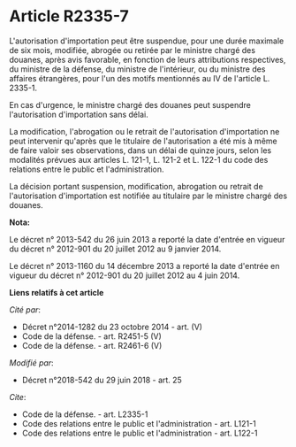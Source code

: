 # Article R2335-7

L'autorisation d'importation peut être suspendue, pour une durée maximale de six mois, modifiée, abrogée ou retirée par le
ministre chargé des douanes, après avis favorable, en fonction de leurs attributions respectives, du ministre de la défense,
du ministre de l'intérieur, ou du ministre des affaires étrangères, pour l'un des motifs mentionnés au IV de l'article L.
2335-1.

En cas d'urgence, le ministre chargé des douanes peut suspendre l'autorisation d'importation sans délai.

La modification, l'abrogation ou le retrait de l'autorisation d'importation ne peut intervenir qu'après que le titulaire de
l'autorisation a été mis à même de faire valoir ses observations, dans un délai de quinze jours, selon les modalités prévues
aux articles L. 121-1, L. 121-2 et L. 122-1 du code des relations entre le public et l'administration.

La décision portant suspension, modification, abrogation ou retrait de l'autorisation d'importation est notifiée au titulaire
par le ministre chargé des douanes.

**Nota:**

Le décret n° 2013-542 du 26 juin 2013 a reporté la date d'entrée en vigueur du décret n° 2012-901 du 20 juillet 2012 au 9
janvier 2014.

Le décret n° 2013-1160 du 14 décembre 2013 a reporté la date d'entrée en vigueur du décret n° 2012-901 du 20 juillet 2012 au
4 juin 2014.

**Liens relatifs à cet article**

_Cité par_:

  - Décret n°2014-1282 du 23 octobre 2014 - art. (V)
  - Code de la défense. - art. R2451-5 (V)
  - Code de la défense. - art. R2461-6 (V)

_Modifié par_:

  - Décret n°2018-542 du 29 juin 2018 - art. 25

_Cite_:

  - Code de la défense. - art. L2335-1
  - Code des relations entre le public et l'administration - art. L121-1
  - Code des relations entre le public et l'administration - art. L122-1
